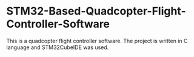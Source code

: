 # STM32-Based-Quadcopter-Flight-Controller-Software
This is a quadcopter flight controller software. The project is written in C language and STM32CubeIDE was used. 
